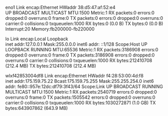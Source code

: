 eno1      Link encap:Ethernet  HWaddr 38:d5:47:af:52:e4  
          UP BROADCAST MULTICAST  MTU:1500  Metric:1
          RX packets:0 errors:0 dropped:0 overruns:0 frame:0
          TX packets:0 errors:0 dropped:0 overruns:0 carrier:0
          collisions:0 txqueuelen:1000 
          RX bytes:0 (0.0 B)  TX bytes:0 (0.0 B)
          Interrupt:20 Memory:fb200000-fb220000 

lo        Link encap:Local Loopback  
          inet addr:127.0.0.1  Mask:255.0.0.0
          inet6 addr: ::1/128 Scope:Host
          UP LOOPBACK RUNNING  MTU:65536  Metric:1
          RX packets:3186908 errors:0 dropped:0 overruns:0 frame:0
          TX packets:3186908 errors:0 dropped:0 overruns:0 carrier:0
          collisions:0 txqueuelen:1000 
          RX bytes:212410708 (212.4 MB)  TX bytes:212410708 (212.4 MB)

wlxf42853004df8 Link encap:Ethernet  HWaddr f4:28:53:00:4d:f8  
          inet addr:175.159.75.22  Bcast:175.159.75.255  Mask:255.255.254.0
          inet6 addr: fe80::957e:12dc:df79:3f43/64 Scope:Link
          UP BROADCAST RUNNING MULTICAST  MTU:1500  Metric:1
          RX packets:2540719 errors:0 dropped:0 overruns:0 frame:0
          TX packets:1505542 errors:0 dropped:0 overruns:0 carrier:0
          collisions:0 txqueuelen:1000 
          RX bytes:1030272871 (1.0 GB)  TX bytes:643907862 (643.9 MB)


